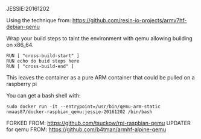JESSIE:20161202

Using the technique from:
https://github.com/resin-io-projects/armv7hf-debian-qemu

Wrap your build steps to taint the environment with qemu allowing building on x86_64.
```
RUN [ "cross-build-start" ]
RUN echo do buid steps here
RUN [ "cross-build-end" ]
```

This leaves the container as a pure ARM container that could be pulled on a raspberry pi

You can get a bash shell with:
```
sudo docker run -it --entrypoint=/usr/bin/qemu-arm-static nmaas87/docker-raspbian_qemu:jessie-20161202 /bin/bash
```

FORKED FROM: https://github.com/tsuckow/rpi-raspbian-qemu
UPDATER for qemu FROM: https://github.com/b4tman/armhf-alpine-qemu